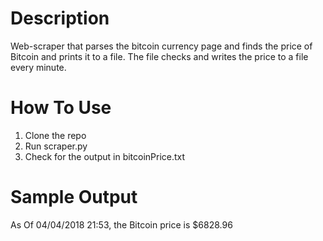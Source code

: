 
Description
============

Web-scraper that parses the bitcoin currency page and finds the price of Bitcoin and prints it to a file. The file checks and writes the price to a file every minute. 


How To Use
============

1. Clone the repo
2. Run scraper.py 
3. Check for the output in bitcoinPrice.txt

Sample Output
============
As Of 04/04/2018 21:53, the Bitcoin price is $6828.96

